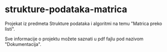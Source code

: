 # strukture-podataka-matrica
Projekat iz predmeta Strukture podataka i algoritmi na temu "Matrica preko listi".

Sve informacije o projektu možete saznati u pdf fajlu pod nazivom "Dokumentacija".
